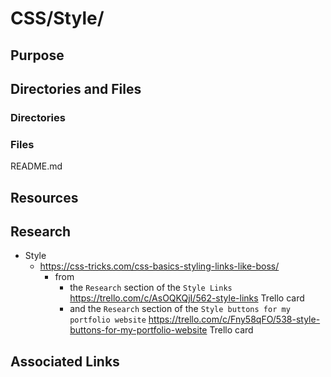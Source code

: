 # CSS/Style/

## Purpose

## Directories and Files

### Directories

### Files

README.md

## Resources

## Research
* Style
    * https://css-tricks.com/css-basics-styling-links-like-boss/
        * from
            * the `Research` section of the `Style Links` https://trello.com/c/AsOQKQjI/562-style-links Trello card
            * and the `Research` section of the `Style buttons for my portfolio website` https://trello.com/c/Fny58qFO/538-style-buttons-for-my-portfolio-website Trello card

## Associated Links